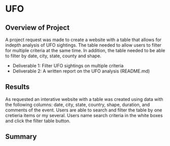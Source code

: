 # UFO
## Overview of Project
A project request was made to create a website with a table that allows for indepth analysis of UFO sightings. The table needed to allow users to filter for multiple criteria at the same time. In addition, the table needed to be able to filter by date, city, state, county and shape. 
- Deliverable 1: Filter UFO sightings on multiple criteria
- Deliverable 2: A written report on the UFO analysis (README.md)
## Results
As requested an interative website with a table was created using data with the following columns: date, city, state, country, shape, duration, and comments of the event. Users are able to search and filter the table by one cretieria items or my several. Users name search criteria in the white boxes and click the filter table button. 
## Summary 
